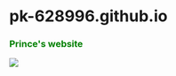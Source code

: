 # pk-628996.github.io
<h3 style="float:centre;color:green">  Prince's website  </h3>
<img src="https://te.legra.ph/file/c5ffe53d0a2eaeb9f0bc2.jpg" />

